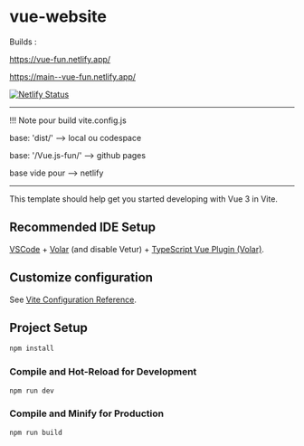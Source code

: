 # vue-website

Builds :

https://vue-fun.netlify.app/

https://main--vue-fun.netlify.app/

[![Netlify Status](https://api.netlify.com/api/v1/badges/d3ef4f07-ea62-4bff-87a0-9a37dd3a6089/deploy-status)](https://app.netlify.com/sites/vue-fun/deploys)


 ---


!!! Note pour build vite.config.js

  base: 'dist/' --> local ou codespace

  base: '/Vue.js-fun/' -->  github pages

  base vide pour --> netlify

---

This template should help get you started developing with Vue 3 in Vite.

## Recommended IDE Setup

[VSCode](https://code.visualstudio.com/) + [Volar](https://marketplace.visualstudio.com/items?itemName=Vue.volar) (and disable Vetur) + [TypeScript Vue Plugin (Volar)](https://marketplace.visualstudio.com/items?itemName=Vue.vscode-typescript-vue-plugin).

## Customize configuration

See [Vite Configuration Reference](https://vitejs.dev/config/).

## Project Setup

```sh
npm install
```

### Compile and Hot-Reload for Development

```sh
npm run dev
```

### Compile and Minify for Production

```sh
npm run build
```
